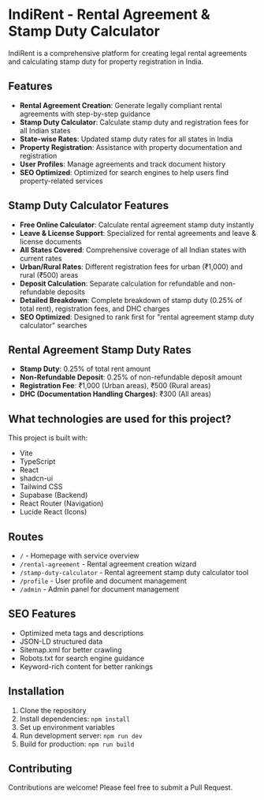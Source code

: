 
# IndiRent - Rental Agreement & Stamp Duty Calculator

IndiRent is a comprehensive platform for creating legal rental agreements and calculating stamp duty for property registration in India.

## Features

- **Rental Agreement Creation**: Generate legally compliant rental agreements with step-by-step guidance
- **Stamp Duty Calculator**: Calculate stamp duty and registration fees for all Indian states
- **State-wise Rates**: Updated stamp duty rates for all states in India
- **Property Registration**: Assistance with property documentation and registration
- **User Profiles**: Manage agreements and track document history
- **SEO Optimized**: Optimized for search engines to help users find property-related services

## Stamp Duty Calculator Features

- **Free Online Calculator**: Calculate rental agreement stamp duty instantly
- **Leave & License Support**: Specialized for rental agreements and leave & license documents
- **All States Covered**: Comprehensive coverage of all Indian states with current rates
- **Urban/Rural Rates**: Different registration fees for urban (₹1,000) and rural (₹500) areas
- **Deposit Calculation**: Separate calculation for refundable and non-refundable deposits
- **Detailed Breakdown**: Complete breakdown of stamp duty (0.25% of total rent), registration fees, and DHC charges
- **SEO Optimized**: Designed to rank first for "rental agreement stamp duty calculator" searches

## Rental Agreement Stamp Duty Rates

- **Stamp Duty**: 0.25% of total rent amount
- **Non-Refundable Deposit**: 0.25% of non-refundable deposit amount
- **Registration Fee**: ₹1,000 (Urban areas), ₹500 (Rural areas)
- **DHC (Documentation Handling Charges)**: ₹300 (All areas)

## What technologies are used for this project?

This project is built with:

- Vite
- TypeScript
- React
- shadcn-ui
- Tailwind CSS
- Supabase (Backend)
- React Router (Navigation)
- Lucide React (Icons)

## Routes

- `/` - Homepage with service overview
- `/rental-agreement` - Rental agreement creation wizard
- `/stamp-duty-calculator` - Rental agreement stamp duty calculator tool
- `/profile` - User profile and document management
- `/admin` - Admin panel for document management

## SEO Features

- Optimized meta tags and descriptions
- JSON-LD structured data
- Sitemap.xml for better crawling
- Robots.txt for search engine guidance
- Keyword-rich content for better rankings

## Installation

1. Clone the repository
2. Install dependencies: `npm install`
3. Set up environment variables
4. Run development server: `npm run dev`
5. Build for production: `npm run build`

## Contributing

Contributions are welcome! Please feel free to submit a Pull Request.
